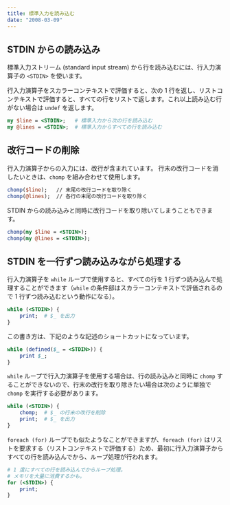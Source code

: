 ```yaml
---
title: 標準入力を読み込む
date: "2008-03-09"
---
```


STDIN からの読み込み
----

標準入力ストリーム (standard input stream) から行を読み込むには、行入力演算子の `<STDIN>` を使います。

行入力演算子をスカラーコンテキストで評価すると、次の 1 行を返し、リストコンテキストで評価すると、すべての行をリストで返します。これ以上読み込む行がない場合は `undef` を返します。

```perl
my $line = <STDIN>;   # 標準入力から次の行を読み込む
my @lines = <STDIN>;  # 標準入力からすべての行を読み込む
```

改行コードの削除
----

行入力演算子からの入力には、改行が含まれています。
行末の改行コードを消したいときは、`chomp` を組み合わせて使用します。

```perl
chomp($line);   // 末尾の改行コードを取り除く
chomp(@lines);  // 各行の末尾の改行コードを取り除く
```

STDIN からの読み込みと同時に改行コードを取り除いてしまうこともできます。

```perl
chomp(my $line = <STDIN>);
chomp(my @lines = <STDIN>);
```

STDIN を一行ずつ読み込みながら処理する
----

行入力演算子を `while` ループで使用すると、すべての行を 1 行ずつ読み込んで処理することができます（`while` の条件部はスカラーコンテキストで評価されるので 1 行ずつ読み込むという動作になる）。

```perl
while (<STDIN>) {
    print;  # $_ を出力
}
```

この書き方は、下記のような記述のショートカットになっています。

```perl
while (defined($_ = <STDIN>)) {
    print $_;
}
```

`while` ループで行入力演算子を使用する場合は、行の読み込みと同時に `chomp` することができないので、行末の改行を取り除きたい場合は次のように単独で `chomp` を実行する必要があります。

```perl
while (<STDIN>) {
    chomp;  # $_ の行末の改行を削除
    print;  # $_ を出力
}
```

`foreach (for)` ループでも似たようなことができますが、`foreach (for)` はリストを要求する（リストコンテキストで評価する）ため、最初に行入力演算子からすべての行を読み込んでから、ループ処理が行われます。

```perl
# 1 度にすべての行を読み込んでからループ処理。
# メモリを大量に消費するかも。
for (<STDIN>) {
    print;
}
```

